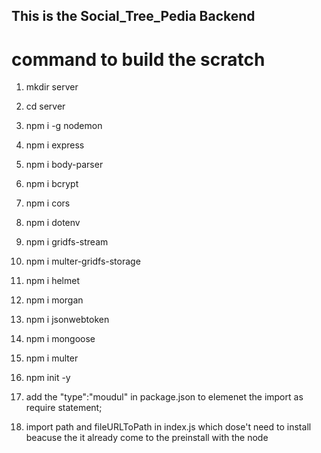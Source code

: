 ## This is the Social_Tree_Pedia Backend

# command to build the scratch 
1. mkdir server
2. cd server
3. npm i -g nodemon

4. npm i express
5. npm i body-parser
6. npm i bcrypt 
7. npm i cors
8. npm i dotenv
9. npm i gridfs-stream
10. npm i multer-gridfs-storage
11. npm i helmet
12. npm i morgan
13. npm i jsonwebtoken 
14. npm i mongoose
15. npm i multer

16. npm init -y

17. add the "type":"moudul" in package.json to elemenet the import as require statement;

18. import path and fileURLToPath  in index.js which dose't need to install beacuse the it already come to the preinstall with the node